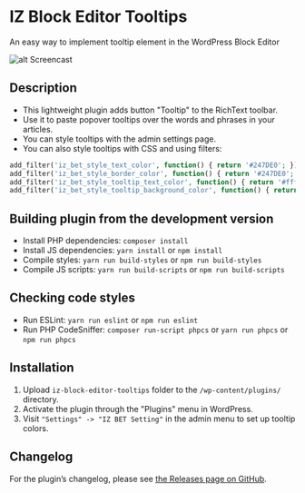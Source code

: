 # IZ Block Editor Tooltips

An easy way to implement tooltip element in the WordPress Block Editor

![alt Screencast](https://habrastorage.org/webt/us/o_/uq/uso_uqxzsysmpij_qqni8h6pdm0.gif)

## Description

- This lightweight plugin adds button "Tooltip" to the RichText toolbar. 
- Use it to paste popover tooltips over the words and phrases in your articles.
- You can style tooltips with the admin settings page.
- You can also style tooltips with CSS and using filters:

```php
add_filter('iz_bet_style_text_color', function() { return '#247DE0'; });
add_filter('iz_bet_style_border_color', function() { return '#247DE0'; });
add_filter('iz_bet_style_tooltip_text_color', function() { return '#fff'; });
add_filter('iz_bet_style_tooltip_background_color', function() { return 'rgba(0, 010, 030, .85)'; });
```

## Building plugin from the development version

- Install PHP dependencies: `composer install`
- Install JS dependencies: `yarn install` or `npm install`
- Compile styles: `yarn run build-styles` or `npm run build-styles`
- Compile JS scripts: `yarn run build-scripts` or `npm run build-scripts`

## Checking code styles
- Run ESLint: `yarn run eslint` or `npm run eslint`
- Run PHP CodeSniffer: `composer run-script phpcs` or `yarn run phpcs` or `npm run phpcs`

## Installation

1. Upload `iz-block-editor-tooltips` folder to the `/wp-content/plugins/` directory.
2. Activate the plugin through the "Plugins" menu in WordPress.
3. Visit `"Settings" -> "IZ BET Setting"` in the admin menu to set up tooltip colors.

## Changelog

For the plugin’s changelog, please see [the Releases page on GitHub](https://github.com/IvanZhuck/wordpress-iz-bet/releases).